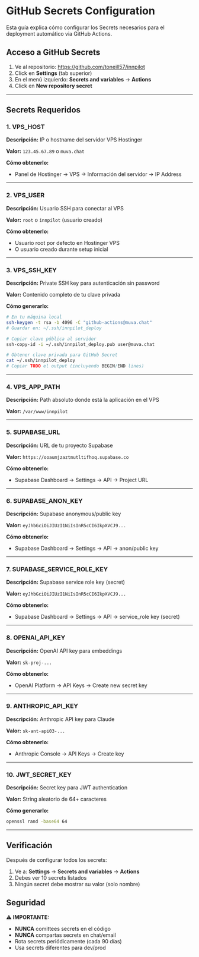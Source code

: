 # GitHub Secrets Configuration

Esta guía explica cómo configurar los Secrets necesarios para el deployment automático via GitHub Actions.

## Acceso a GitHub Secrets

1. Ve al repositorio: https://github.com/toneill57/innpilot
2. Click en **Settings** (tab superior)
3. En el menú izquierdo: **Secrets and variables** → **Actions**
4. Click en **New repository secret**

---

## Secrets Requeridos

### 1. VPS_HOST
**Descripción:** IP o hostname del servidor VPS Hostinger

**Valor:** `123.45.67.89` o `muva.chat`

**Cómo obtenerlo:**
- Panel de Hostinger → VPS → Información del servidor → IP Address

---

### 2. VPS_USER
**Descripción:** Usuario SSH para conectar al VPS

**Valor:** `root` o `innpilot` (usuario creado)

**Cómo obtenerlo:**
- Usuario root por defecto en Hostinger VPS
- O usuario creado durante setup inicial

---

### 3. VPS_SSH_KEY
**Descripción:** Private SSH key para autenticación sin password

**Valor:** Contenido completo de tu clave privada

**Cómo generarlo:**
```bash
# En tu máquina local
ssh-keygen -t rsa -b 4096 -C "github-actions@muva.chat"
# Guardar en: ~/.ssh/innpilot_deploy

# Copiar clave pública al servidor
ssh-copy-id -i ~/.ssh/innpilot_deploy.pub user@muva.chat

# Obtener clave privada para GitHub Secret
cat ~/.ssh/innpilot_deploy
# Copiar TODO el output (incluyendo BEGIN/END lines)
```

---

### 4. VPS_APP_PATH
**Descripción:** Path absoluto donde está la aplicación en el VPS

**Valor:** `/var/www/innpilot`

---

### 5. SUPABASE_URL
**Descripción:** URL de tu proyecto Supabase

**Valor:** `https://ooaumjzaztmutltifhoq.supabase.co`

**Cómo obtenerlo:**
- Supabase Dashboard → Settings → API → Project URL

---

### 6. SUPABASE_ANON_KEY
**Descripción:** Supabase anonymous/public key

**Valor:** `eyJhbGciOiJIUzI1NiIsInR5cCI6IkpXVCJ9...`

**Cómo obtenerlo:**
- Supabase Dashboard → Settings → API → anon/public key

---

### 7. SUPABASE_SERVICE_ROLE_KEY
**Descripción:** Supabase service role key (secret)

**Valor:** `eyJhbGciOiJIUzI1NiIsInR5cCI6IkpXVCJ9...`

**Cómo obtenerlo:**
- Supabase Dashboard → Settings → API → service_role key (secret)

---

### 8. OPENAI_API_KEY
**Descripción:** OpenAI API key para embeddings

**Valor:** `sk-proj-...`

**Cómo obtenerlo:**
- OpenAI Platform → API Keys → Create new secret key

---

### 9. ANTHROPIC_API_KEY
**Descripción:** Anthropic API key para Claude

**Valor:** `sk-ant-api03-...`

**Cómo obtenerlo:**
- Anthropic Console → API Keys → Create key

---

### 10. JWT_SECRET_KEY
**Descripción:** Secret key para JWT authentication

**Valor:** String aleatorio de 64+ caracteres

**Cómo generarlo:**
```bash
openssl rand -base64 64
```

---

## Verificación

Después de configurar todos los secrets:

1. Ve a: **Settings** → **Secrets and variables** → **Actions**
2. Debes ver 10 secrets listados
3. Ningún secret debe mostrar su valor (solo nombre)

## Seguridad

⚠️ **IMPORTANTE:**
- **NUNCA** comittees secrets en el código
- **NUNCA** compartas secrets en chat/email
- Rota secrets periódicamente (cada 90 días)
- Usa secrets diferentes para dev/prod
